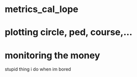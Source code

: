 # metrics_cal_lope

# plotting circle, ped, course,...

# monitoring the money

stupid thing i do when im bored
